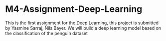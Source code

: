 # M4-Assignment-Deep-Learning
This is the first assignment for the Deep Learning, this project is submitted by Yasmine Sarraj, Nils Bayer.
We will build a deep learning model based on the classification of the penguin dataset
